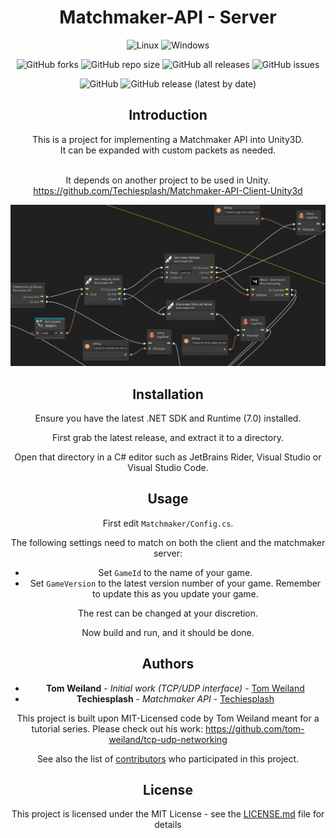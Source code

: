 <div align="center">

# Matchmaker-API - Server

  ![Linux](https://img.shields.io/badge/Linux-FCC624?style=for-the-badge&logo=linux&logoColor=black)
  ![Windows](https://img.shields.io/badge/Windows-0078D6?style=for-the-badge&logo=windows&logoColor=white)

![GitHub forks](https://img.shields.io/github/forks/Techiesplash/Matchmaker-API-Server)
![GitHub repo size](https://img.shields.io/github/repo-size/Techiesplash/Matchmaker-API-Server)
![GitHub all releases](https://img.shields.io/github/downloads/Techiesplash/Matchmaker-API-Server/total)
![GitHub issues](https://img.shields.io/github/issues/Techiesplash/Matchmaker-API-Server)

![GitHub](https://img.shields.io/github/license/Techiesplash/Matchmaker-API-Server)
![GitHub release (latest by date)](https://img.shields.io/github/v/release/Techiesplash/Matchmaker-API-Server)
  
  
<h2>Introduction</h2>
This is a project for implementing a Matchmaker API into Unity3D.
<br />
It can be expanded with custom packets as needed.
<br />
<br />

It depends on another project to be used in Unity. https://github.com/Techiesplash/Matchmaker-API-Client-Unity3d
<br />

![UVS Preview](./Images/preview.png)

## Installation
Ensure you have the latest .NET SDK and Runtime (7.0) installed.

First grab the latest release, and extract it to a directory.

Open that directory in a C# editor such as JetBrains Rider, Visual Studio or Visual Studio Code.

## Usage
First edit ```Matchmaker/Config.cs```.

The following settings need to match on both the client and the matchmaker server:

- Set ```GameId``` to the name of your game. 
- Set ```GameVersion``` to the latest version number of your game. Remember to update this as you update your game.

The rest can be changed at your discretion.

Now build and run, and it should be done.

## Authors

* **Tom Weiland** - *Initial work (TCP/UDP interface)* - [Tom Weiland](https://github.com/tom-weiland)
* **Techiesplash** - *Matchmaker API* - [Techiesplash](https://github.com/Techiesplash)

This project is built upon MIT-Licensed code by Tom Weiland meant for a tutorial series.
Please check out his work: https://github.com/tom-weiland/tcp-udp-networking

See also the list of [contributors](https://github.com/Techiesplash/ParentalControls/contributors) who participated in this project.

## License

This project is licensed under the MIT License - see the [LICENSE.md](LICENSE.md) file for details
